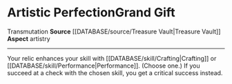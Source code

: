 ﻿---
id: '90'
item_category: Relics
name: Artistic Perfection
rarity: Common
school: Transmutation
source: '[[DATABASE/source/Treasure Vault|Treasure Vault]]'
trait:
- '[[DATABASE/trait/Transmutation|Transmutation]]'
type: Relic Grand Gift

---
# Artistic Perfection<span class="item-type">Grand Gift</span>

<span class="item-trait">Transmutation</span>
**Source** [[DATABASE/source/Treasure Vault|Treasure Vault]] 
**Aspect** artistry

---
Your relic enhances your skill with [[DATABASE/skill/Crafting|Crafting]] or [[DATABASE/skill/Performance|Performance]]. (Choose one.) If you succeed at a check with the chosen skill, you get a critical success instead.